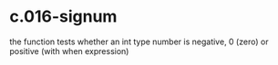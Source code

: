 # c.016-signum
 the function tests whether an int type number is negative, 0 (zero) or positive (with when expression)
